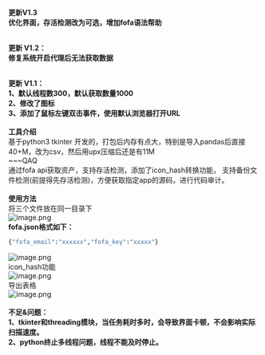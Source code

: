 **更新V1.3**<br />**优化界面，存活检测改为可选，增加fofa语法帮助**<br />**​**

**更新 V1.2：**<br />**修复系统开启代理后无法获取数据**<br />**​**

**更新 V1.1：**<br />**1、默认线程数300，默认获取数量1000**<br />**2、修改了图标**<br />**3、添加了鼠标左键双击事件，使用默认浏览器打开URL**<br />
<br />**工具介绍**<br />基于python3 tkinter 开发的，打包后内存有点大，特别是导入pandas后直接40+M，改为csv，然后用upx压缩后还是有11M<br />~~~QAQ<br />通过fofa api获取资产，支持存活检测，添加了icon_hash转换功能， 支持备份文件检测(前提得先存活检测)，方便获取指定app的源码，进行代码审计。<br />
<br />**使用方法**<br />将三个文件放在同一目录下<br />![image.png](https://cdn.nlark.com/yuque/0/2021/png/603531/1624523681215-77453b01-9b0c-4aff-aa00-71da97d7f060.png#height=99&id=ub890d6f3&margin=%5Bobject%20Object%5D&name=image.png&originHeight=197&originWidth=467&originalType=binary&ratio=1&size=31180&status=done&style=none&width=233.5)<br />**fofa.json格式如下：**
```python
{"fofa_email":"xxxxxx","fofa_key":"xxxxx"}
```
![image.png](https://cdn.nlark.com/yuque/0/2021/png/603531/1625834996690-f810ecc5-bd63-4f41-99e4-9425d876f424.png#clientId=u77fbd705-eae2-4&from=paste&height=386&id=u473da26e&margin=%5Bobject%20Object%5D&name=image.png&originHeight=772&originWidth=1240&originalType=binary&ratio=1&size=193641&status=done&style=none&taskId=u270d0839-7361-412c-a707-11949f998ca&width=620)<br />icon_hash功能<br />![image.png](https://cdn.nlark.com/yuque/0/2021/png/603531/1625835082814-930c2ac2-5e6a-4503-bf3c-bf96aa20419d.png#clientId=u77fbd705-eae2-4&from=paste&height=384&id=u3d32efcf&margin=%5Bobject%20Object%5D&name=image.png&originHeight=768&originWidth=1241&originalType=binary&ratio=1&size=190661&status=done&style=none&taskId=u431c83b0-921d-4227-9df2-9704f256d2f&width=620.5)<br />导出表格<br />![image.png](https://cdn.nlark.com/yuque/0/2021/png/603531/1625738276354-bcf5b267-4e69-452a-acac-93bb3c577540.png#height=367&id=vfPqe&margin=%5Bobject%20Object%5D&name=image.png&originHeight=733&originWidth=1190&originalType=binary&ratio=1&size=170978&status=done&style=stroke&width=595)<br />
<br />**不足&问题：<br />1、tkinter和threading模块，当任务耗时多时，会导致界面卡顿，不会影响实际扫描速度。**<br />**2、python终止多线程问题，线程不能及时停止。**<br />
<br />
<br />

